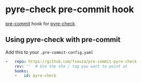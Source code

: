 # pyre-check pre-commit hook

[pre-commit](https://pre-commit.com) hook for
[pyre-check](https://pyre-check.org/).

## Using pyre-check with pre-commit

Add this to your `.pre-commit-config.yaml`

```yaml
-   repo: https://github.com/fsouza/pre-commit-pyre-check
    rev: ''  # Use the sha / tag you want to point at
    hooks:
    -   id: pyre-check
```

